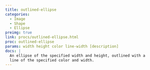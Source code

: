 ```yaml
---
title: outlined-ellipse
categories: 
  - Image
  - Shape
  - Ellipse
preimg: true
link: procs/outlined-ellipse.html
proc: outlined-ellipse
params: width height color line-width [description]
docs: |
  An ellipse of the specified width and height, outlined with a
  line of the specified color and width.
---
```

